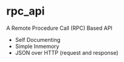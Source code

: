 # rpc_api

A Remote Procedure Call (RPC) Based API

- Self Documenting
- Simple Inmemory
- JSON over HTTP (request and response)